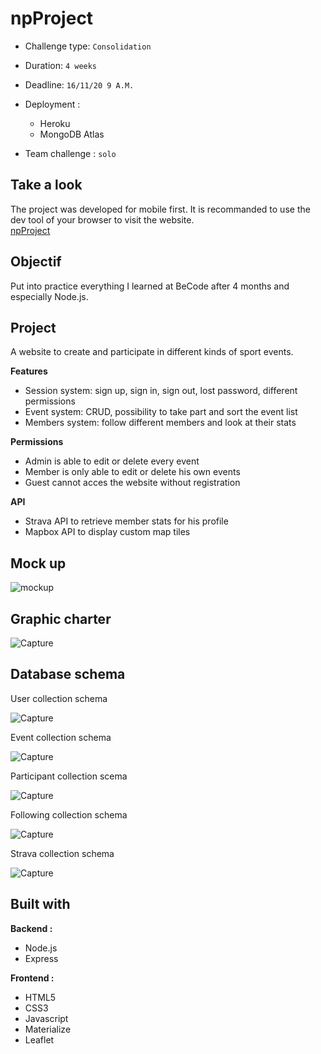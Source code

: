 # npProject

- Challenge type:  `Consolidation`
- Duration: `4 weeks`
- Deadline: `16/11/20 9 A.M.`
- Deployment :
	- Heroku
	- MongoDB Atlas

- Team challenge :  `solo`

## Take a look
The project was developed for mobile first. It is recommanded to use the dev tool of your browser to visit the website.   
[npProject](https://exonpproject.herokuapp.com/)

## Objectif
Put into practice everything I learned at BeCode after 4 months and especially Node.js.

## Project
A website to create and participate in different kinds of sport events.

**Features**
- Session system: sign up, sign in, sign out, lost password, different permissions
- Event system: CRUD, possibility to take part and sort the event list
- Members system: follow different members and look at their stats

**Permissions**
- Admin is able to edit or delete every event
- Member is only able to edit or delete his own events
- Guest cannot acces the website without registration

**API**
- Strava API to retrieve member stats for his profile
- Mapbox API to display custom map tiles

## Mock up
![mockup](https://user-images.githubusercontent.com/66431442/96180709-21380400-0f33-11eb-8c01-a3f91ec22ab0.jpg)

## Graphic charter
![Capture](https://user-images.githubusercontent.com/66431442/96180720-2301c780-0f33-11eb-86dc-aa02cb000f84.JPG)

## Database schema
User collection schema

![Capture](https://user-images.githubusercontent.com/66431442/96180885-6ceaad80-0f33-11eb-9d91-b6690fb66c07.JPG)

Event collection schema

![Capture](https://user-images.githubusercontent.com/66431442/98675996-4b76b900-235b-11eb-9cca-cc6e0b8f631a.JPG)

Participant collection scema

![Capture](https://user-images.githubusercontent.com/66431442/98676234-9db7da00-235b-11eb-9d5f-97efeda4f600.JPG)

Following collection schema

![Capture](https://user-images.githubusercontent.com/66431442/98676361-cb9d1e80-235b-11eb-85d7-8c444ea4770d.JPG)

Strava collection schema

![Capture](https://user-images.githubusercontent.com/66431442/98676519-fe471700-235b-11eb-826f-9f4907ab7fc3.JPG)

## Built with

**Backend :** 
- Node.js
- Express

**Frontend :** 
- HTML5
- CSS3
- Javascript
- Materialize
- Leaflet
